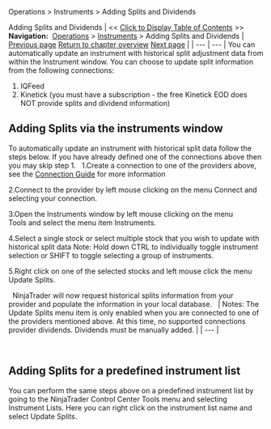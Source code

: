﻿
Operations > Instruments > Adding Splits and Dividends

Adding Splits and Dividends
| << [Click to Display Table of Contents](adding_splits_and_dividends.md) >> **Navigation:**     [Operations](operations.md) > [Instruments](instruments.md) > Adding Splits and Dividends | [Previous page](rolling_over_a_futures_contrac.md) [Return to chapter overview](instruments.md) [Next page](tradestation_symbol_mapping.md) |
| --- | --- |
You can automatically update an instrument with historical split adjustment data from within the Instrument window. You can choose to update split information from the following connections:
 
1. IQFeed
2. Kinetick (you must have a subscription - the free Kinetick EOD does NOT provide splits and dividend information)
 
## Adding Splits via the instruments window
To automatically update an instrument with historical split data follow the steps below. If you have already defined one of the connections above then you may skip step 1.
 
1.Create a connection to one of the providers above, see the [Connection Guide](%3C%25CONNECTIONGUIDE%25%3E) for more information

2.Connect to the provider by left mouse clicking on the menu Connect and selecting your connection.

3.Open the Instruments window by left mouse clicking on the menu Tools and select the menu item Instruments.

4.Select a single stock or select multiple stock that you wish to update with historical split data Note: Hold down CTRL to individually toggle instrument selection or SHIFT to toggle selecting a group of instruments.

5.Right click on one of the selected stocks and left mouse click the menu Update Splits.

 
NinjaTrader will now request historical splits information from your provider and populate the information in your local database.
 
| Notes: The Update Splits menu item is only enabled when you are connected to one of the providers mentioned above.  At this time, no supported connections provider dividends. Dividends must be manually added. |
| --- |

 
## Adding Splits for a predefined instrument list
You can perform the same steps above on a predefined instrument list by going to the NinjaTrader Control Center Tools menu and selecting Instrument Lists. Here you can right click on the instrument list name and select Update Splits.
